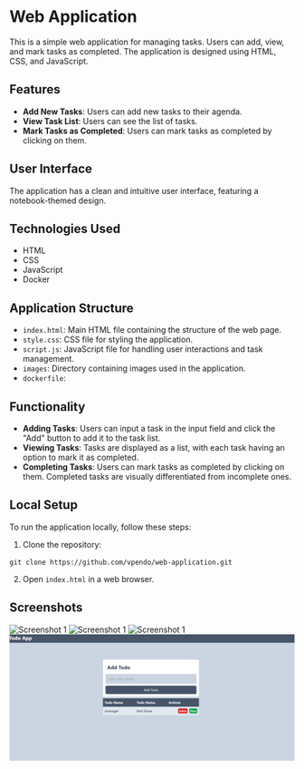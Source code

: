 # Web Application

This is a simple web application for managing tasks. Users can add, view, and mark tasks as completed. The application is designed using HTML, CSS, and JavaScript.

## Features

- **Add New Tasks**: Users can add new tasks to their agenda.
- **View Task List**: Users can see the list of tasks.
- **Mark Tasks as Completed**: Users can mark tasks as completed by clicking on them.

## User Interface

The application has a clean and intuitive user interface, featuring a notebook-themed design.

## Technologies Used

- HTML
- CSS
- JavaScript
- Docker

## Application Structure

- `index.html`: Main HTML file containing the structure of the web page.
- `style.css`: CSS file for styling the application.
- `script.js`: JavaScript file for handling user interactions and task management.
- `images`: Directory containing images used in the application.
- `dockerfile`:

## Functionality

- **Adding Tasks**: Users can input a task in the input field and click the "Add" button to add it to the task list.
- **Viewing Tasks**: Tasks are displayed as a list, with each task having an option to mark it as completed.
- **Completing Tasks**: Users can mark tasks as completed by clicking on them. Completed tasks are visually differentiated from incomplete ones.

## Local Setup

To run the application locally, follow these steps:

1. Clone the repository:

```
git clone https://github.com/vpendo/web-application.git
```

2. Open `index.html` in a web browser.

## Screenshots
![Screenshot 1](screenshot/view.png)
![Screenshot 1](screenshot/add.png)
![Screenshot 1](screenshot/complete.png)
![Screenshot 1](screenshot/delete.png)


